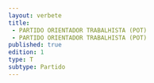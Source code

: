 ```yaml
---
layout: verbete
title:
 - PARTIDO ORIENTADOR TRABALHISTA (POT)
 - PARTIDO ORIENTADOR TRABALHISTA (POT)
published: true
edition: 1  
type: T
subtype: Partido
---
```


